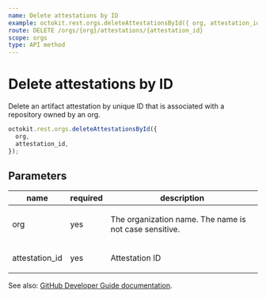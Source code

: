```yaml
---
name: Delete attestations by ID
example: octokit.rest.orgs.deleteAttestationsById({ org, attestation_id })
route: DELETE /orgs/{org}/attestations/{attestation_id}
scope: orgs
type: API method
---
```


# Delete attestations by ID

Delete an artifact attestation by unique ID that is associated with a repository owned by an org.

```js
octokit.rest.orgs.deleteAttestationsById({
  org,
  attestation_id,
});
```

## Parameters

<table>
  <thead>
    <tr>
      <th>name</th>
      <th>required</th>
      <th>description</th>
    </tr>
  </thead>
  <tbody>
    <tr><td>org</td><td>yes</td><td>

The organization name. The name is not case sensitive.

</td></tr>
<tr><td>attestation_id</td><td>yes</td><td>

Attestation ID

</td></tr>
  </tbody>
</table>

See also: [GitHub Developer Guide documentation](https://docs.github.com/rest/orgs/attestations#delete-attestations-by-id).

